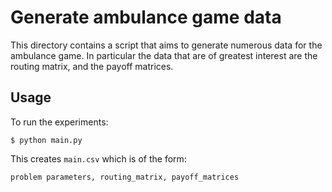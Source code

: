 # Generate ambulance game data

This directory contains a script that aims to generate numerous data for the
ambulance game. In particular the data that are of greatest interest are the
routing matrix, and the payoff matrices.

## Usage

To run the experiments:

    $ python main.py

This creates `main.csv` which is of the form:
    
    problem parameters, routing_matrix, payoff_matrices
